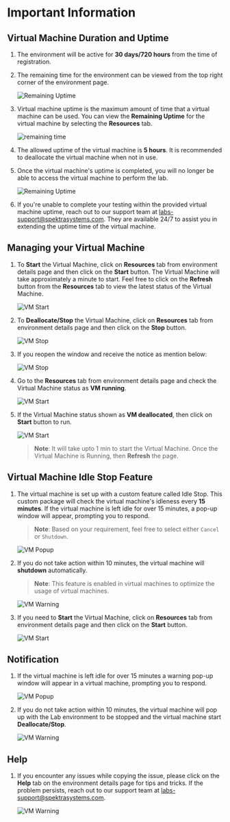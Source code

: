 # Important Information

## Virtual Machine Duration and Uptime

1. The environment will be active for **30 days/720 hours** from the time of registration.

1. The remaining time for the environment can be viewed from the top right corner of the environment page.

   ![Remaining Uptime](./images/remaining-time.png)

1. Virtual machine uptime is the maximum amount of time that a virtual machine can be used. You can view the **Remaining Uptime** for the virtual machine by selecting the **Resources** tab.

   ![remaining time](./images/vm-uptime.png)
   
1. The allowed uptime of the virtual machine is **5 hours**. It is recommended to deallocate the virtual machine when not in use. 

1. Once the virtual machine's uptime is completed, you will no longer be able to access the virtual machine to perform the lab. 

   ![Remaining Uptime](./images/uptime.png)

1. If you're unable to complete your testing within the provided virtual machine uptime, reach out to our support team at [labs-support@spektrasystems.com](labs-support@spektrasystems.com). They are available 24/7 to assist you in extending the uptime time of the virtual machine.

## Managing your Virtual Machine

1. To **Start**  the Virtual Machine, click on **Resources** tab from environment details page and then click on the **Start** button. The Virtual Machine will take approximately a minute to start. Feel free to click on the **Refresh** button from the **Resources** tab to view the latest status of the Virtual Machine.

   ![VM Start](./images/start-vm.png)

1. To **Deallocate/Stop** the Virtual Machine, click on **Resources** tab from environment details page and then click on the **Stop** button.

   ![VM Stop](./images/stop-vm.png)

1. If you reopen the window and receive the notice as mention below:

   ![VM Stop](./images/notice.png)

1. Go to the **Resources** tab from environment details page and check the Virtual Machine status as **VM running**.

   ![VM Start](./images/uptime1.png)

1. If the Virtual Machine status shown as **VM deallocated**, then click on **Start** button to run.

   ![VM Start](./images/start-vm.png)

   >**Note**: It will take upto 1 min to start the Virtual Machine. Once the Virtual Machine is Running, then **Refresh** the page.

## Virtual Machine Idle Stop Feature

1. The virtual machine is set up with a custom feature called Idle Stop. This custom package will check the virtual machine's idleness every **15 minutes**. If the virtual machine is left idle for over 15 minutes, a pop-up window will appear, prompting you to respond.

   > **Note**: Based on your requirement, feel free to select either `Cancel` or `Shutdown`. 

   ![VM Popup](./images/auto-sheenshot.png)
 
1. If you do not take action within 10 minutes, the virtual machine will **shutdown** automatically.

   > **Note**: This feature is enabled in virtual machines to optimize the usage of virtual machines.

   ![VM Warning](./images/auto-warning.png)
   
1. If you need to **Start** the Virtual Machine, click on **Resources** tab from environment details page and then click on the **Start** button.

   ![VM Start](./images/start-vm.png)

## Notification

1. If the virtual machine is left idle for over 15 minutes a warning pop-up window will appear in a virtual machine, prompting you to respond.

   ![VM Popup](./images/auto-sheenshot1.png)

1. If you do not take action within 10 minutes, the virtual machine will pop up with the Lab environment to be stopped and the virtual machine start **Deallocate/Stop**.

   ![VM Warning](./images/auto-warning1.png)

## Help 

1. If you encounter any issues while copying the issue, please click on the **Help** tab on the environment details page for tips and tricks. If the problem persists, reach out to our support team at [labs-support@spektrasystems.com](labs-support@spektrasystems.com).

   ![VM Warning](./images/help.png)

